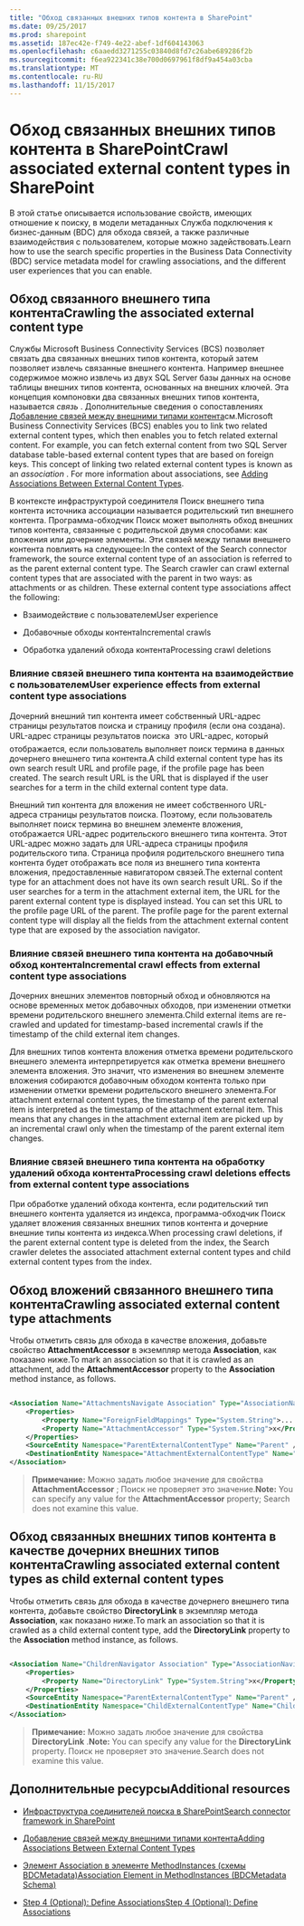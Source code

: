```yaml
---
title: "Обход связанных внешних типов контента в SharePoint"
ms.date: 09/25/2017
ms.prod: sharepoint
ms.assetid: 187ec42e-f749-4e22-abef-1df604143063
ms.openlocfilehash: c6aaedd3271255c03840d8fd7c26abe689286f2b
ms.sourcegitcommit: f6ea922341c38e700d0697961f8df9a454a03cba
ms.translationtype: MT
ms.contentlocale: ru-RU
ms.lasthandoff: 11/15/2017
---
```

# <a name="crawl-associated-external-content-types-in-sharepoint"></a><span data-ttu-id="736a4-102">Обход связанных внешних типов контента в SharePoint</span><span class="sxs-lookup"><span data-stu-id="736a4-102">Crawl associated external content types in SharePoint</span></span>

<span data-ttu-id="736a4-103">В этой статье описывается использование свойств, имеющих отношение к поиску, в модели метаданных Служба подключения к бизнес-данным (BDC) для обхода связей, а также различные взаимодействия с пользователем, которые можно задействовать.</span><span class="sxs-lookup"><span data-stu-id="736a4-103">Learn how to use the search specific properties in the Business Data Connectivity (BDC) service metadata model for crawling associations, and the different user experiences that you can enable.</span></span>

## <a name="crawling-the-associated-external-content-type"></a><span data-ttu-id="736a4-104">Обход связанного внешнего типа контента</span><span class="sxs-lookup"><span data-stu-id="736a4-104">Crawling the associated external content type</span></span>
<span data-ttu-id="736a4-105"><a name="HowToCrawlAssociations_CrawlingAssociatedExternalTypes"> </a></span><span class="sxs-lookup"><span data-stu-id="736a4-105"></span></span>

<span data-ttu-id="736a4-p101">Службы Microsoft Business Connectivity Services (BCS) позволяет связать два связанных внешних типов контента, который затем позволяет извлечь связанные внешнего контента. Например внешнее содержимое можно извлечь из двух SQL Server базы данных на основе таблицы внешних типов контента, основанных на внешних ключей. Эта концепция компоновки два связанных внешних типов контента, называется  *связь*  . Дополнительные сведения о сопоставлениях [Добавление связей между внешними типами контента](http://msdn.microsoft.com/library/791e95ab-9b3c-413b-be12-bd0e59962c93%28Office.15%29.aspx)см.</span><span class="sxs-lookup"><span data-stu-id="736a4-p101">Microsoft Business Connectivity Services (BCS) enables you to link two related external content types, which then enables you to fetch related external content. For example, you can fetch external content from two SQL Server database table-based external content types that are based on foreign keys. This concept of linking two related external content types is known as an  *association*  . For more information about associations, see [Adding Associations Between External Content Types](http://msdn.microsoft.com/library/791e95ab-9b3c-413b-be12-bd0e59962c93%28Office.15%29.aspx).</span></span> 
  
    
    
<span data-ttu-id="736a4-p102">В контексте инфраструктурой соединителя Поиск внешнего типа контента источника ассоциации называется родительский тип внешнего контента. Программа-обходчик Поиск может выполнять обход внешних типов контента, связанные с родительской двумя способами: как вложения или дочерние элементы. Эти связей между типами внешнего контента повлиять на следующее:</span><span class="sxs-lookup"><span data-stu-id="736a4-p102">In the context of the Search connector framework, the source external content type of an association is referred to as the parent external content type. The Search crawler can crawl external content types that are associated with the parent in two ways: as attachments or as children. These external content type associations affect the following:</span></span>
  
    
    

- <span data-ttu-id="736a4-113">Взаимодействие с пользователем</span><span class="sxs-lookup"><span data-stu-id="736a4-113">User experience</span></span>
    
  
- <span data-ttu-id="736a4-114">Добавочные обходы контента</span><span class="sxs-lookup"><span data-stu-id="736a4-114">Incremental crawls</span></span>
    
  
- <span data-ttu-id="736a4-115">Обработка удалений обхода контента</span><span class="sxs-lookup"><span data-stu-id="736a4-115">Processing crawl deletions</span></span>
    
  

### <a name="user-experience-effects-from-external-content-type-associations"></a><span data-ttu-id="736a4-116">Влияние связей внешнего типа контента на взаимодействие с пользователем</span><span class="sxs-lookup"><span data-stu-id="736a4-116">User experience effects from external content type associations</span></span>

<span data-ttu-id="736a4-p103">Дочерний внешний тип контента имеет собственный URL-адрес страницы результатов поиска и страницу профиля (если она создана). URL-адрес страницы результатов поиска  это URL-адрес, который отображается, если пользователь выполняет поиск термина в данных дочернего внешнего типа контента.</span><span class="sxs-lookup"><span data-stu-id="736a4-p103">A child external content type has its own search result URL and profile page, if the profile page has been created. The search result URL is the URL that is displayed if the user searches for a term in the child external content type data.</span></span> 
  
    
    
<span data-ttu-id="736a4-p104">Внешний тип контента для вложения не имеет собственного URL-адреса страницы результатов поиска. Поэтому, если пользователь выполняет поиск термина во внешнем элементе вложения, отображается URL-адрес родительского внешнего типа контента. Этот URL-адрес можно задать для URL-адреса страницы профиля родительского типа. Страница профиля родительского внешнего типа контента будет отображать все поля из внешнего типа контента вложения, предоставленные навигатором связей.</span><span class="sxs-lookup"><span data-stu-id="736a4-p104">The external content type for an attachment does not have its own search result URL. So if the user searches for a term in the attachment external item, the URL for the parent external content type is displayed instead. You can set this URL to the profile page URL of the parent. The profile page for the parent external content type will display all the fields from the attachment external content type that are exposed by the association navigator.</span></span>
  
    
    

### <a name="incremental-crawl-effects-from-external-content-type-associations"></a><span data-ttu-id="736a4-123">Влияние связей внешнего типа контента на добавочный обход контента</span><span class="sxs-lookup"><span data-stu-id="736a4-123">Incremental crawl effects from external content type associations</span></span>

<span data-ttu-id="736a4-124">Дочерних внешних элементов повторный обход и обновляются на основе временных меток добавочных обходов, при изменении отметки времени родительского внешнего элемента.</span><span class="sxs-lookup"><span data-stu-id="736a4-124">Child external items are re-crawled and updated for timestamp-based incremental crawls if the timestamp of the child external item changes.</span></span> 
  
    
    
<span data-ttu-id="736a4-p105">Для внешних типов контента вложения отметка времени родительского внешнего элемента интерпретируется как отметка времени внешнего элемента вложения. Это значит, что изменения во внешнем элементе вложения собираются добавочным обходом контента только при изменении отметки времени родительского внешнего элемента.</span><span class="sxs-lookup"><span data-stu-id="736a4-p105">For attachment external content types, the timestamp of the parent external item is interpreted as the timestamp of the attachment external item. This means that any changes in the attachment external item are picked up by an incremental crawl only when the timestamp of the parent external item changes.</span></span>
  
    
    

### <a name="processing-crawl-deletions-effects-from-external-content-type-associations"></a><span data-ttu-id="736a4-127">Влияние связей внешнего типа контента на обработку удалений обхода контента</span><span class="sxs-lookup"><span data-stu-id="736a4-127">Processing crawl deletions effects from external content type associations</span></span>

<span data-ttu-id="736a4-128">При обработке удалений обхода контента, если родительский тип внешнего контента удаляется из индекса, программа-обходчик Поиск удаляет вложения связанных внешних типов контента и дочерние внешние типы контента из индекса.</span><span class="sxs-lookup"><span data-stu-id="736a4-128">When processing crawl deletions, if the parent external content type is deleted from the index, the Search crawler deletes the associated attachment external content types and child external content types from the index.</span></span>
  
    
    

## <a name="crawling-associated-external-content-type-attachments"></a><span data-ttu-id="736a4-129">Обход вложений связанного внешнего типа контента</span><span class="sxs-lookup"><span data-stu-id="736a4-129">Crawling associated external content type attachments</span></span>
<span data-ttu-id="736a4-130"><a name="HowToCrawlAssociations_CrawlingAttachments"> </a></span><span class="sxs-lookup"><span data-stu-id="736a4-130"></span></span>

<span data-ttu-id="736a4-131">Чтобы отметить связь для обхода в качестве вложения, добавьте свойство **AttachmentAccessor** в экземпляр метода **Association**, как показано ниже.</span><span class="sxs-lookup"><span data-stu-id="736a4-131">To mark an association so that it is crawled as an attachment, add the **AttachmentAccessor** property to the **Association** method instance, as follows.</span></span>
  
    
    

```XML

<Association Name="AttachmentsNavigate Association" Type="AssociationNavigator" ...>
    <Properties>
        <Property Name="ForeignFieldMappings" Type="System.String">....... </Property>
        <Property Name="AttachmentAccessor" Type="System.String">x</Property>
    </Properties>
    <SourceEntity Namespace="ParentExternalContentType" Name="Parent" />
    <DestinationEntity Namespace="AttachmentExternalContentType" Name="Attachment External Content Type" />
</Association>
```


> <span data-ttu-id="736a4-132">**Примечание:** Можно задать любое значение для свойства **AttachmentAccessor** ; Поиск не проверяет это значение.</span><span class="sxs-lookup"><span data-stu-id="736a4-132">**Note:** You can specify any value for the **AttachmentAccessor** property; Search does not examine this value.</span></span>
  
    
    


## <a name="crawling-associated-external-content-types-as-child-external-content-types"></a><span data-ttu-id="736a4-133">Обход связанных внешних типов контента в качестве дочерних внешних типов контента</span><span class="sxs-lookup"><span data-stu-id="736a4-133">Crawling associated external content types as child external content types</span></span>
<span data-ttu-id="736a4-134"><a name="HowToCrawlAssociations_CrawlingChildExternalTypes"> </a></span><span class="sxs-lookup"><span data-stu-id="736a4-134"></span></span>

<span data-ttu-id="736a4-135">Чтобы отметить связь для обхода в качестве дочернего внешнего типа контента, добавьте свойство **DirectoryLink** в экземпляр метода **Association**, как показано ниже.</span><span class="sxs-lookup"><span data-stu-id="736a4-135">To mark an association so that it is crawled as a child external content type, add the **DirectoryLink** property to the **Association** method instance, as follows.</span></span>
  
    
    

```XML

<Association Name="ChildrenNavigator Association" Type="AssociationNavigator" ...>
    <Properties>
        <Property Name="DirectoryLink" Type="System.String">x</Property>
    </Properties>
    <SourceEntity Namespace="ParentExternalContentType" Name="Parent" />
    <DestinationEntity Namespace="ChildExternalContentType" Name="Child External Content Type" />
</Association>
```


> <span data-ttu-id="736a4-136">**Примечание:** Можно задать любое значение для свойства **DirectoryLink** .</span><span class="sxs-lookup"><span data-stu-id="736a4-136">**Note:** You can specify any value for the **DirectoryLink** property.</span></span> <span data-ttu-id="736a4-137">Поиск не проверяет это значение.</span><span class="sxs-lookup"><span data-stu-id="736a4-137">Search does not examine this value.</span></span>
  
    
    


## <a name="additional-resources"></a><span data-ttu-id="736a4-138">Дополнительные ресурсы</span><span class="sxs-lookup"><span data-stu-id="736a4-138">Additional resources</span></span>
<span data-ttu-id="736a4-139"><a name="SP15crawlects_addlresources"> </a></span><span class="sxs-lookup"><span data-stu-id="736a4-139"></span></span>


-  [<span data-ttu-id="736a4-140">Инфраструктура соединителей поиска в SharePoint</span><span class="sxs-lookup"><span data-stu-id="736a4-140">Search connector framework in SharePoint</span></span>](search-connector-framework-in-sharepoint.md)
    
  
-  [<span data-ttu-id="736a4-141">Добавление связей между внешними типами контента</span><span class="sxs-lookup"><span data-stu-id="736a4-141">Adding Associations Between External Content Types</span></span>](http://msdn.microsoft.com/library/791e95ab-9b3c-413b-be12-bd0e59962c93%28Office.15%29.aspx)
    
  
-  [<span data-ttu-id="736a4-142">Элемент Association в элементе MethodInstances (схемы BDCMetadata)</span><span class="sxs-lookup"><span data-stu-id="736a4-142">Association Element in MethodInstances (BDCMetadata Schema)</span></span>](http://msdn.microsoft.com/library/9659a1f5-1b12-03ef-f9e3-5c9904cc5dd0%28Office.15%29.aspx)
    
  
-  [<span data-ttu-id="736a4-143">Step 4 (Optional): Define Associations</span><span class="sxs-lookup"><span data-stu-id="736a4-143">Step 4 (Optional): Define Associations</span></span>](http://msdn.microsoft.com/library/6bc55f46-459a-4986-8744-8c6c5f45097b%28Office.15%29.aspx)
    
  

